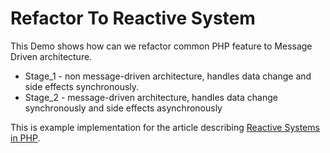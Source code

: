# Refactor To Reactive System

This Demo shows how can we refactor common PHP feature to Message Driven architecture.  

- Stage_1 - non message-driven architecture, handles data change and side effects synchronously.
- Stage_2 - message-driven architecture, handles data change synchronously and side effects asynchronously  

This is example implementation for the article describing [Reactive Systems in PHP](https://blog.ecotone.tech/building-reactive-message-driven-systems-in-php/). 